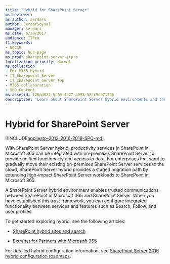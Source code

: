 ```yaml
---
title: "Hybrid for SharePoint Server"
ms.reviewer: 
ms.author: serdars
author: SerdarSoysal
manager: serdars
ms.date: 6/20/2017
audience: ITPro
f1.keywords:
- NOCSH
ms.topic: hub-page
ms.prod: sharepoint-server-itpro
localization_priority: Normal
ms.collection:
- Ent_O365_Hybrid
- IT_Sharepoint_Server
- IT_Sharepoint_Server_Top
- M365-collaboration
- SPO_Content
ms.assetid: f26ad022-5c99-4a27-a093-52cc9ee71296
description: "Learn about SharePoint Server hybrid environments and the hybrid solutions available for SharePoint Server and SharePoint in Microsoft 365."
---
```


# Hybrid for SharePoint Server

[!INCLUDE[appliesto-2013-2016-2019-SPO-md](../includes/appliesto-2013-2016-2019-SPO-md.md)] 
  
With SharePoint Server hybrid, productivity services in SharePoint in Microsoft 365 can be integrated with on-premises SharePoint Server to provide unified functionality and access to data. For enterprises that want to gradually move their existing on-premises SharePoint Server services to the cloud, SharePoint Server hybrid provides a staged migration path by extending high-impact SharePoint Server workloads to SharePoint in Microsoft 365.
  
A SharePoint Server hybrid environment enables trusted communications between SharePoint in Microsoft 365 and SharePoint Server. When you have established this trust framework, you can configure integrated functionality between services and features such as Search, Follow, and user profiles.
  
To get started exploring hybrid, see the following articles:
  
- [SharePoint hybrid sites and search](https://go.microsoft.com/fwlink/p/?LinkID=746868)
    
- [Extranet for Partners with Microsoft 365](https://go.microsoft.com/fwlink/p/?LinkID=746943)
    
For detailed hybrid configuration information, see [SharePoint Server 2016 hybrid configuration roadmaps](configuration-roadmaps.md).
  


